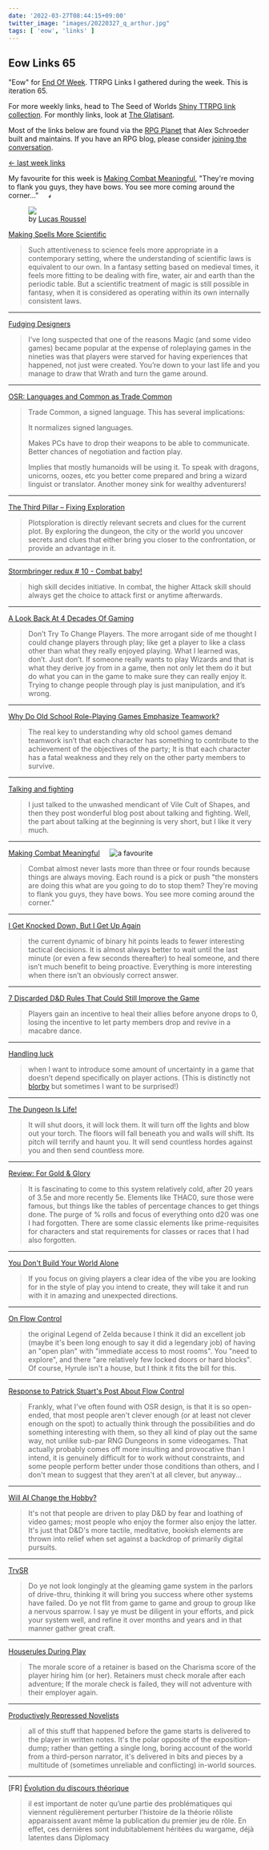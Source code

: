 ```yaml
---
date: '2022-03-27T08:44:15+09:00'
twitter_image: "images/20220327_q_arthur.jpg"
tags: [ 'eow', 'links' ]
---
```


## Eow Links 65

"Eow" for [End Of Week](/#eow). TTRPG Links I gathered during the week. This is iteration 65.

For more weekly links, head to The Seed of Worlds [Shiny TTRPG link collection](https://seedofworlds.blogspot.com/search/label/weekly%20links). For monthly links, look at [The Glatisant](https://questingbeast.substack.com/).

Most of the links below are found via the [RPG Planet](https://campaignwiki.org/rpg/) that Alex Schroeder built and maintains. If you have an RPG blog, please consider [joining the conversation](https://campaignwiki.org/wiki/Planet/Please_join!).

[← last week links](20220320.html?t=Eow_Links_64&f=eow65)

My favourite for this week is [Making Combat Meaningful](#favourite0), "They're moving to flank you guys, they have bows. You see more coming around the corner..." <img style="height: 7pt; margin-left: 1rem; margin-top: 0.3rem;" title="favourites are thus crowned" src="images/crown.svg"></img>

<figure class="banner spaced capright">
<a href="https://www.artstation.com/artwork/qAPGW2"><img src="images/20220327_arthur.jpg" loading="lazy" /></a>
<figcaption>
by <a href="https://www.artstation.com/artwork/qAPGW2">Lucas Roussel</a>
</figcaption>
</figure>

[Making Spells More Scientific](https://adventuresbuffo.blogspot.com/2022/03/making-spells-more-scientific.html)

> Such attentiveness to science feels more appropriate in a contemporary setting, where the understanding of scientific laws is equivalent to our own. In a fantasy setting based on medieval times, it feels more fitting to be dealing with fire, water, air and earth than the periodic table. But a scientific treatment of magic is still possible in fantasy, when it is considered as operating within its own internally consistent laws.

<hr/>

[Fudging Designers](https://idiomdrottning.org/fudging-designers)

> I’ve long suspected that one of the reasons Magic (and some video games) became popular at the expense of roleplaying games in the nineties was that players were starved for having experiences that happened, not just were created. You’re down to your last life and you manage to draw that Wrath and turn the game around.

<hr/>

[OSR: Languages and Common as Trade Common](https://themanwithahammer.blogspot.com/2022/03/osr-langueges-and-common-as-trade-common.html)

> Trade Common, a signed language. This has several implications:
>
> It normalizes signed languages.
>
> Makes PCs have to drop their weapons to be able to communicate. Better chances of negotiation and faction play.
>
> Implies that mostly humanoids will be using it. To speak with dragons, unicorns, oozes, etc you better come prepared and bring a wizard linguist or translator. Another money sink for wealthy adventurers!

<hr/>

[The Third Pillar – Fixing Exploration](https://burnafterrunningrpg.com/2022/03/26/the-third-pillar-fixing-exploration/)

> Plotsploration is directly relevant secrets and clues for the current plot. By exploring the dungeon, the city or the world you uncover secrets and clues that either bring you closer to the confrontation, or provide an advantage in it.

<hr/>

[Stormbringer redux # 10 - Combat baby!](https://tomboftedankhamen.blogspot.com/2022/03/stormbringer-redux-10-combat-baby.html)

> high skill decides initiative. In combat, the higher Attack skill should always get the choice to attack first or anytime afterwards.

<hr/>

[A Look Back At 4 Decades Of Gaming](https://gnomestew.com/a-look-back-at-4-decades-of-gaming/)

> Don’t Try To Change Players. The more arrogant side of me thought I could change players through play; like get a player to like a class other than what they really enjoyed playing. What I learned was, don’t. Just don’t. If someone really wants to play Wizards and that is what they derive joy from in a game, then not only let them do it but do what you can in the game to make sure they can really enjoy it. Trying to change people through play is just manipulation, and it’s wrong.

<hr/>

[Why Do Old School Role-Playing Games Emphasize Teamwork?](https://grumpywizard.home.blog/2022/03/24/why-do-old-school-role-playing-games-emphasize-teamwork/)

> The real key to understanding why old school games demand teamwork isn’t that each character has something to contribute to the achievement of the objectives of the party; It is that each character has a fatal weakness and they rely on the other party members to survive.

<hr/>

[Talking and fighting](https://alexschroeder.ch/wiki/2022-03-27_Talking_and_fighting)

> I just talked to the unwashed mendicant of Vile Cult of Shapes, and then they post wonderful blog post about talking and fighting. Well, the part about talking at the beginning is very short, but I like it very much.

<hr/>

[Making Combat Meaningful](http://vilecultofshapes.blogspot.com/2022/03/making-combat-meaningful.html) <img id="favourite0" style="margin-left: 1rem;" title="a favourite" src="images/crown.svg"></img>

> Combat almost never lasts more than three or four rounds because things are always moving. Each round is a pick or push "the monsters are doing this what are you going to do to stop them? They're moving to flank you guys, they have bows. You see more coming around the corner."

<hr/>

[I Get Knocked Down, But I Get Up Again](https://www.prismaticwasteland.com/blog/i-get-knocked-down-but-i-get-up-again)

> the current dynamic of binary hit points leads to fewer interesting tactical decisions. It is almost always better to wait until the last minute (or even a few seconds thereafter) to heal someone, and there isn’t much benefit to being proactive. Everything is more interesting when there isn’t an obviously correct answer.

<hr/>

[7 Discarded D&D Rules That Could Still Improve the Game](https://dmdavid.com/tag/7-discarded-dd-rules-that-could-still-improve-the-game/)

> Players gain an incentive to heal their allies before anyone drops to 0, losing the incentive to let party members drop and revive in a macabre dance.

<hr/>

[Handling luck](https://technoskald.me/2022/03/23/handling-luck/)

> when I want to introduce some amount of uncertainty in a game that doesn’t depend specifically on player actions. (This is distinctly not [blorby](https://idiomdrottning.org/blorb-principles) but sometimes I want to be surprised!)

<hr/>

[The Dungeon Is Life!](https://graphiteprime.blogspot.com/2022/03/the-dungeon-is-life.html)

> It will shut doors, it will lock them. It will turn off the lights and blow out your torch. The floors will fall beneath you and walls will shift. Its pitch will terrify and haunt you. It will send countless hordes against you and then send countless more.

<hr/>

[Review: For Gold & Glory](https://seedofworlds.blogspot.com/2022/03/review-for-gold-glory.html)

> It is fascinating to come to this system relatively cold, after 20 years of 3.5e and more recently 5e. Elements like THAC0, sure those were famous, but things like the tables of percentage chances to get things done. The purge of % rolls and focus of everything onto d20 was one I had forgotten. There are some classic elements like prime-requisites for characters and stat requirements for classes or races that I had also forgotten.

<hr/>

[You Don't Build Your World Alone](https://deathtrap-games.blogspot.com/2022/03/you-dont-build-your-world-alone.html)

> If you focus on giving players a clear idea of the vibe you are looking for in the style of play you intend to create, they will take it and run with it in amazing and unexpected directions.

<hr/>

[On Flow Control](https://www.demogorgon.org/2022/03/on-flow-control.html)

> the original Legend of Zelda because I think it did an excellent job (maybe it's been long enough to say it did a legendary job) of having an "open plan" with "immediate access to most rooms". You "need to explore", and there "are relatively few locked doors or hard blocks". Of course, Hyrule isn't a house, but I think it fits the bill for this.

<hr/>

[Response to Patrick Stuart's Post About Flow Control](https://weirdwonderfulworlds.blogspot.com/2022/03/response-to-patrick-stuarts-post-about.html)

> Frankly, what I've often found with OSR design, is that it is so open-ended, that most people aren't clever enough (or at least not clever enough on the spot) to actually think through the possibilities and do something interesting with them, so they all kind of play out the same way, not unlike sub-par RNG Dungeons in some videogames. That actually probably comes off more insulting and provocative than I intend, it is genuinely difficult for to work without constraints, and some people perform better under those conditions than others, and I don't mean to suggest that they aren't at all clever, but anyway...

<hr/>

[Will AI Change the Hobby?](https://monstersandmanuals.blogspot.com/2022/03/will-ai-change-hobby.html)

> It's not that people are driven to play D&D by fear and loathing of video games; most people who enjoy the former also enjoy the latter. It's just that D&D's more tactile, meditative, bookish elements are thrown into relief when set against a backdrop of primarily digital pursuits.

<hr/>

[TrvSR](https://princeofnothingblogs.wordpress.com/2022/03/20/trvsr/)

> Do ye not look longingly at the gleaming game system in the parlors of drive-thru, thinking it will bring you success where other systems have failed. Do ye not flit from game to game and group to group like a nervous sparrow. I say ye must be diligent in your efforts, and pick your system well, and refine it over months and years and in that manner gather great craft.

<hr/>

[Houserules During Play](https://thalianmusings.blogspot.com/2022/03/houserules-during-play.html)

> The morale score of a retainer is based on the Charisma score of the player hiring him (or her). Retainers must check morale after each adventure; If the morale check is failed, they will not adventure with their employer again.

<hr/>

[Productively Repressed Novelists](https://wanderinggamist.blogspot.com/2022/03/productively-repressed-novelists.html)

> all of this stuff that happened before the game starts is delivered to the player in written notes.  It's the polar opposite of the exposition-dump; rather than getting a single long, boring account of the world from a third-person narrator, it's delivered in bits and pieces by a multitude of (sometimes unreliable and conflicting) in-world sources.

<hr/>

[FR] [Évolution du discours théorique](https://www.lapinmarteau.com/evolution-du-discours-theorique/)

> il est important de noter qu’une partie des problématiques qui viennent régulièrement perturber l’histoire de la théorie rôliste apparaissent avant même la publication du premier jeu de rôle. En effet, ces dernières sont indubitablement héritées du wargame, déjà latentes dans Diplomacy

